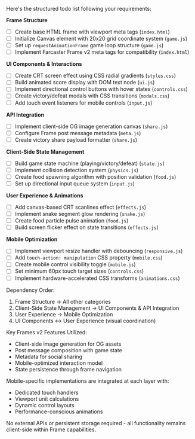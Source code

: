 Here's the structured todo list following your requirements:

**Frame Structure**
- [ ] Create base HTML frame with viewport meta tags (`index.html`)
- [ ] Initialize Canvas element with 20x20 grid coordinate system (`game.js`)
- [ ] Set up `requestAnimationFrame` game loop structure (`game.js`)
- [ ] Implement Farcaster Frame v2 meta tags for compatibility (`index.html`)

**UI Components & Interactions**
- [ ] Create CRT screen effect using CSS radial gradients (`styles.css`)
- [ ] Build animated score display with DOM text node (`ui.js`)
- [ ] Implement directional control buttons with hover states (`controls.css`)
- [ ] Create victory/defeat modals with CSS transitions (`modals.css`)
- [ ] Add touch event listeners for mobile controls (`input.js`)

**API Integration**
- [ ] Implement client-side OG image generation canvas (`share.js`)
- [ ] Configure Frame post message metadata (`meta.js`)
- [ ] Create victory share payload formatter (`share.js`)

**Client-Side State Management**
- [ ] Build game state machine (playing/victory/defeat) (`state.js`)
- [ ] Implement collision detection system (`physics.js`)
- [ ] Create food spawning algorithm with position validation (`food.js`)
- [ ] Set up directional input queue system (`input.js`)

**User Experience & Animations**
- [ ] Add canvas-based CRT scanlines effect (`effects.js`)
- [ ] Implement snake segment glow rendering (`snake.js`)
- [ ] Create food particle pulse animation (`food.js`)
- [ ] Build screen flicker effect on state transitions (`effects.js`)

**Mobile Optimization**
- [ ] Implement viewport resize handler with debouncing (`responsive.js`)
- [ ] Add `touch-action: manipulation` CSS property (`mobile.css`)
- [ ] Create mobile control visibility toggle (`mobile.js`)
- [ ] Set minimum 60px touch target sizes (`controls.css`)
- [ ] Implement hardware-accelerated CSS transforms (`animations.css`)

Dependency Order:
1. Frame Structure → All other categories
2. Client-Side State Management → UI Components & API Integration
3. User Experience → Mobile Optimization
4. UI Components ↔ User Experience (visual coordination)

Key Frames v2 Features Utilized:
- Client-side image generation for OG assets
- Post message composition with game state
- Metadata for social sharing
- Mobile-optimized interaction model
- State persistence through frame navigation

Mobile-specific implementations are integrated at each layer with:
- Dedicated touch handlers
- Viewport unit calculations
- Dynamic control layouts
- Performance-conscious animations

No external APIs or persistent storage required - all functionality remains client-side within Frame capabilities.